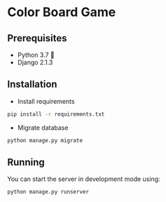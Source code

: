 # Color Board Game

## Prerequisites
- Python 3.7 :snake:
- Django 2.1.3

## Installation

- Install requirements
```bash
pip install -r requirements.txt
```

- Migrate database
```bash
python manage.py migrate
```

## Running

You can start the server in development mode using:
```bash
python manage.py runserver
```